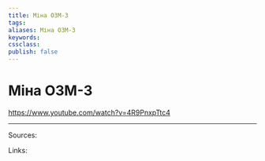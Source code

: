 ```yaml
---
title: Міна ОЗМ-3
tags: 
aliases: Міна ОЗМ-3
keywords:
cssclass:
publish: false
---
```


# Міна ОЗМ-3

https://www.youtube.com/watch?v=4R9PnxpTtc4


---------
Sources:



Links:


